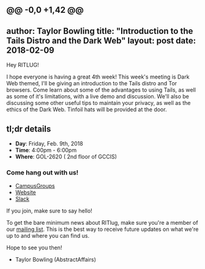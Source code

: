 @@ -0,0 +1,42 @@
---
author: Taylor Bowling
title: "Introduction to the Tails Distro and the Dark Web"
layout: post
date: 2018-02-09
---

Hey RITLUG! 

I hope everyone is having a great 4th week! This week's meeting is Dark Web themed, I'll be giving an introduction to the Tails distro and Tor browsers. Come learn about some of the advantages to using Tails, as well as some of it's limitations, with a live demo and discussion. We'll also be discussing some other useful tips to maintain your privacy, as well as the ethics of the Dark Web. Tinfoil hats will be provided at the door.

## tl;dr details

* **Day**: Friday, Feb. 9th, 2018
* **Time**: 4:00pm - 6:00pm
* **Where**: GOL-2620 ( 2nd floor of GCCIS)

### Come hang out with us!

* [CampusGroups](https://campusgroups.rit.edu/student_community?club_id=16071 "
RITlug on CampusGroups")
* [Website](http://ritlug.com "RIT Linux Users Group website")
* [Slack](https://rit-lug.slack.com/signup "Join the RITlug Slack")

If you join, make sure to say hello!

To get the bare minimum news about RITlug, make sure you're a member of our
[mailing list](https://groups.google.com/forum/#!forum/ritlug-announce "RITlug 
mailing list - Google Groups"). This is the best way to receive future updates
on what we're up to and where you can find us.

Hope to see you then!

- Taylor Bowling (AbstractAffairs)
